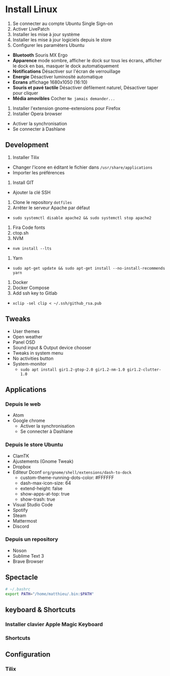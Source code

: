 # Install Linux

1. Se connecter au compte Ubuntu Single Sign-on
1. Activer LivePatch
1. Installer les mise à jour système
1. Installer les mise à jour logiciels depuis le store
1. Configurer les paramèters Ubuntu
  - **Bluetooth**  Souris MX Ergo
  - **Apparence**  mode sombre, afficher le dock sur tous les écrans, afficher le dock en bas, masquer le dock automatiquement
  - **Notifications**  Désactiver sur l'écran de verrouillage
  - **Energie**  Désactiver luminosité automatique
  - **Ecrans**  affichage 1680x1050 (16:10)
  - **Souris et pavé tactile**  Désactiver défilement naturel, Désactiver taper pour cliquer
  - **Média amovibles** Cocher `Ne jamais demander...`
1. Installer l'extension gnome-extensions pour Firefox
1. Installer Opera browser
  - Activer la synchronisation
  - Se connecter à Dashlane

## Development

1. Installer Tilix
  - Changer l'icone en éditant le fichier dans `/usr/share/applications`
  - Importer les préférences
1. Install GIT
  - Ajouter la clé SSH
1. Clone le repository `dotfiles`
1. Arrêter le serveur Apache par défaut
  - `sudo systemctl disable apache2 && sudo systemctl stop apache2`
1. Fira Code fonts
1. ctop.sh
1. NVM
  - `nvm install --lts`
1. Yarn
  - `sudo apt-get update && sudo apt-get install --no-install-recommends yarn`
1. Docker
1. Docker Compose
1. Add ssh key to Gitlab
  - `xclip -sel clip < ~/.ssh/github_rsa.pub`

## Tweaks

- User themes
- Open weather
- Panel OSD
- Sound input & Output device chooser
- Tweaks in system menu
- No activities button
- System-monitor
  - `sudo apt install gir1.2-gtop-2.0 gir1.2-nm-1.0 gir1.2-clutter-1.0`

## Applications

### Depuis le web

- Atom
- Google chrome
  - Activer la synchronisation
  - Se connecter à Dashlane

### Depuis le store Ubuntu

- ClamTK
- Ajustements (Gnome Tweak)
- Dropbox
- Editeur Dconf `org/gnome/shell/extensions/dash-to-dock`
  - custom-theme-running-dots-color: #FFFFFF
  - dash-max-icon-size: 64
  - extend-height: false
  - show-apps-at-top: true
  - show-trash: true
- Visual Studio Code
- Spotify
- Steam
- Mattermost
- Discord

### Depuis un repository

- Noson
- Sublime Text 3
- Brave Browser

## Spectacle

```bash
# ~/.bashrc
export PATH="/home/matthieu/.bin:$PATH"
```

## keyboard & Shortcuts

### Installer clavier Apple Magic Keyboard

### Shortcuts

## Configuration

### Tilix

